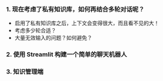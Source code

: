 ### 1. 现在考虑了私有知识库，如何再结合多轮对话呢？
- 启用了私有知识库之后，上下文会变得很大，而且看不见的大！
- 考虑多少轮合适？
- 大量无效输入的问题？如何避免？

### 2. 使用 Streamlit 构建一个简单的聊天机器人

### 3. 知识管理端